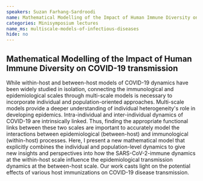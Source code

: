 ```yaml
---
speakers: Suzan Farhang-Sardroodi
name: Mathematical Modelling of the Impact of Human Immune Diversity on COVID-19 transmission
categories: Minisymposium lectures
name_ms: multiscale-models-of-infectious-diseases
hide: no
---
```


## Mathematical Modelling of the Impact of Human Immune Diversity on COVID-19 transmission

While within-host and between-host models of COVID-19 dynamics have been widely studied in isolation, connecting the immunological and epidemiological scales through multi-scale models is necessary to incorporate individual and population-oriented approaches. Multi-scale models provide a deeper understanding of individual heterogeneity's role in developing epidemics. Intra-individual and inter-individual dynamics of COVID-19 are intrinsically linked. Thus, finding the appropriate functional links between these two scales are important to accurately model the interactions between epidemiological (between-host) and immunological (within-host) processes. Here, I present a new mathematical model that explicitly combines the individual and population-level dynamics to give new insights and perspectives into how the SARS-CoV-2-immune dynamics at the within-host scale influence the epidemiological transmission dynamics at the between-host scale. Our work casts light on the potential effects of various host immunizations on COVID-19 disease transmission.


